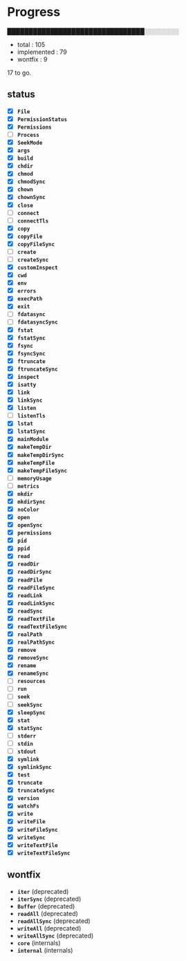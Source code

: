# Progress

████████████████████████████████░░░░░░░░

- total       : 105
- implemented : 79
- wontfix     : 9

17 to go.

## status

- [x] **`File`**
- [x] **`PermissionStatus`**
- [x] **`Permissions`**
- [ ] **`Process`**
- [x] **`SeekMode`**
- [x] **`args`**
- [x] **`build`**
- [x] **`chdir`**
- [x] **`chmod`**
- [x] **`chmodSync`**
- [x] **`chown`**
- [x] **`chownSync`**
- [x] **`close`**
- [ ] **`connect`**
- [ ] **`connectTls`**
- [x] **`copy`**
- [x] **`copyFile`**
- [x] **`copyFileSync`**
- [ ] **`create`**
- [ ] **`createSync`**
- [x] **`customInspect`**
- [x] **`cwd`**
- [x] **`env`**
- [x] **`errors`**
- [x] **`execPath`**
- [x] **`exit`**
- [ ] **`fdatasync`**
- [ ] **`fdatasyncSync`**
- [x] **`fstat`**
- [x] **`fstatSync`**
- [x] **`fsync`**
- [x] **`fsyncSync`**
- [x] **`ftruncate`**
- [x] **`ftruncateSync`**
- [x] **`inspect`**
- [x] **`isatty`**
- [x] **`link`**
- [x] **`linkSync`**
- [x] **`listen`**
- [ ] **`listenTls`**
- [x] **`lstat`**
- [x] **`lstatSync`**
- [x] **`mainModule`**
- [x] **`makeTempDir`**
- [x] **`makeTempDirSync`**
- [x] **`makeTempFile`**
- [x] **`makeTempFileSync`**
- [ ] **`memoryUsage`**
- [ ] **`metrics`**
- [x] **`mkdir`**
- [x] **`mkdirSync`**
- [x] **`noColor`**
- [x] **`open`**
- [x] **`openSync`**
- [x] **`permissions`**
- [x] **`pid`**
- [x] **`ppid`**
- [x] **`read`**
- [x] **`readDir`**
- [x] **`readDirSync`**
- [x] **`readFile`**
- [x] **`readFileSync`**
- [x] **`readLink`**
- [x] **`readLinkSync`**
- [x] **`readSync`**
- [x] **`readTextFile`**
- [x] **`readTextFileSync`**
- [x] **`realPath`**
- [x] **`realPathSync`**
- [x] **`remove`**
- [x] **`removeSync`**
- [x] **`rename`**
- [x] **`renameSync`**
- [ ] **`resources`**
- [ ] **`run`**
- [ ] **`seek`**
- [ ] **`seekSync`**
- [x] **`sleepSync`**
- [x] **`stat`**
- [x] **`statSync`**
- [ ] **`stderr`**
- [ ] **`stdin`**
- [ ] **`stdout`**
- [x] **`symlink`**
- [x] **`symlinkSync`**
- [x] **`test`**
- [x] **`truncate`**
- [x] **`truncateSync`**
- [x] **`version`**
- [x] **`watchFs`**
- [x] **`write`**
- [x] **`writeFile`**
- [x] **`writeFileSync`**
- [x] **`writeSync`**
- [x] **`writeTextFile`**
- [x] **`writeTextFileSync`**

## wontfix

- **`iter`** (deprecated)
- **`iterSync`** (deprecated)
- **`Buffer`** (deprecated)
- **`readAll`** (deprecated)
- **`readAllSync`** (deprecated)
- **`writeAll`** (deprecated)
- **`writeAllSync`** (deprecated)
- **`core`** (internals)
- **`internal`** (internals)